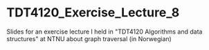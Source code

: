 # TDT4120_Exercise_Lecture_8
Slides for an exercise lecture I held in "TDT4120 Algorithms and data structures" at NTNU about graph traversal (in Norwegian)
